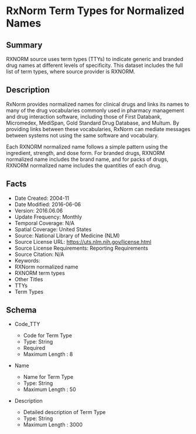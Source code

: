 # RxNorm Term Types for Normalized Names

## Summary
RXNORM source uses term types (TTYs) to indicate generic and branded drug names at different levels of specificity. This dataset includes the full list of term types, where source provider is RXNORM.

## Description
RxNorm provides normalized names for clinical drugs and links its names to many of the drug vocabularies commonly used in pharmacy management and drug interaction software, including those of First Databank, Micromedex, MediSpan, Gold Standard Drug Database, and Multum. By providing links between these vocabularies, RxNorm can mediate messages between systems not using the same software and vocabulary.

Each RXNORM normalized name follows a simple pattern using the ingredient, strength, and dose form. For branded drugs, RXNORM normalized name includes the brand name, and for packs of drugs, RXNORM normalized name includes the quantities of each drug.

## Facts
- Date Created: 2004-11
- Date Modified: 2016-06-06
- Version: 2016.06.06
- Update Frequency: Monthly
- Temporal Coverage: N/A
- Spatial Coverage: United States
- Source: National Library of Medicine (NLM)
- Source License URL: https://uts.nlm.nih.gov/license.html
- Source License Requirements: Reporting Requirements
- Source Citation: N/A
- Keywords: 
 - RXNorm normalized name
 - RXNORM term types
- Other Titles
 - TTYs
 - Term Types

## Schema
- Code_TTY
  - Code for Term Type
  - Type: String
  - Required
  - Maximum Length : 8
  
- Name
  - Name for Term Type
  - Type: String
  - Maximum Length : 50

- Description
  - Detailed description of Term Type
  - Type: String
  - Maximum Length : 3000
